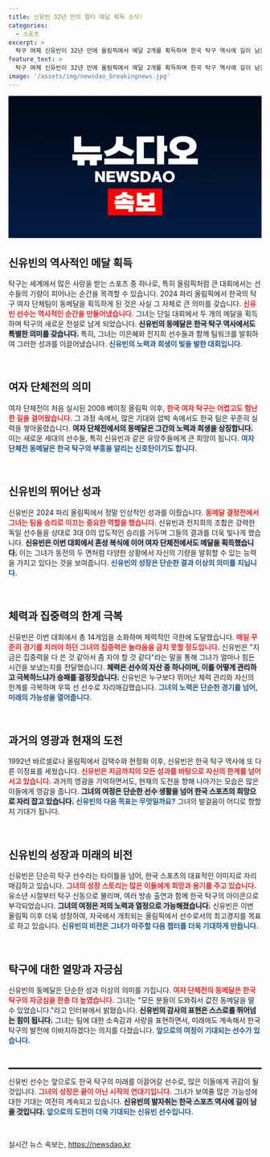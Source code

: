 ```yaml
---
title: 신유빈 32년 만의 멀티 메달 획득 소식!
categories:
  - 스포츠
excerpt: >
  탁구 여제 신유빈이 32년 만에 올림픽에서 메달 2개를 획득하며 한국 탁구 역사에 길이 남을 기록을 세웠다. 스트레스를 이겨내고 목표를 달성한 그녀의 진솔한 이야기를 들어보자!
feature_text: >
  탁구 여제 신유빈이 32년 만에 올림픽에서 메달 2개를 획득하며 한국 탁구 역사에 길이 남을 기록을 세웠다. 스트레스를 이겨내고 목표를 달성한 그녀의 진솔한 이야기를 들어보자!
image: '/assets/img/newsdao_breakingnews.jpg'
---
```


<p><img src="/assets/img/newsdao_breakingnews.jpg" alt="koreaapp 속보" /></p>

<h2 data-ke-size="size26">신유빈의 역사적인 메달 획득</h2>

<p data-ke-size="size16">탁구는 세계에서 많은 사랑을 받는 스포츠 중 하나로, 특히 올림픽처럼 큰 대회에서는 선수들의 기량이 피어나는 순간을 목격할 수 있습니다. 2024 파리 올림픽에서 한국의 탁구 여자 단체팀이 동메달을 획득하게 된 것은 사실 그 자체로 큰 의미를 갖습니다. <b><span style="color: #ee2323;">신유빈 선수는 역사적인 순간을 만들어냈습니다.</span></b> 그녀는 단일 대회에서 두 개의 메달을 획득하며 탁구의 새로운 전설로 남게 되었습니다. <b><span style="background-color: #21538527;">신유빈의 동메달은 한국 탁구 역사에서도 특별한 의미를 갖습니다.</span></b> 특히, 그녀는 이은혜와 전지희 선수들과 함께 팀워크를 발휘하여 그러한 성과를 이끌어냈습니다. <b><span style="color: #1a5490;">신유빈의 노력과 희생이 빛을 발한 대회입니다.</span></b></p>

<p data-ke-size="size16">&nbsp;</p>

<h2 data-ke-size="size26">여자 단체전의 의미</h2>

<p data-ke-size="size16">여자 단체전이 처음 실시된 2008 베이징 올림픽 이후, <b><span style="color: #ee2323;">한국 여자 탁구는 어렵고도 험난한 길을 걸어왔습니다.</span></b> 그 과정 속에서, 많은 기대와 압박 속에서도 한국 팀은 꾸준히 실력을 쌓아올렸습니다. <b><span style="background-color: #21538527;">여자 단체전에서의 동메달은 그간의 노력과 희생을 상징합니다.</span></b> 이는 새로운 세대의 선수들, 특히 신유빈과 같은 유망주들에게 큰 희망이 됩니다. <b><span style="color: #1a5490;">여자 단체전 동메달은 한국 탁구의 부흥을 알리는 신호탄이기도 합니다.</span></b></p>

<p data-ke-size="size16">&nbsp;</p>

<h2 data-ke-size="size26">신유빈의 뛰어난 성과</h2>

<p data-ke-size="size16">신유빈은 2024 파리 올림픽에서 정말 인상적인 성과를 이뤘습니다. <b><span style="color: #ee2323;">동메달 결정전에서 그녀는 팀을 승리로 이끄는 중요한 역할을 했습니다.</span></b> 신유빈과 전지희의 조합은 강력한 독일 선수들을 상대로 3대 0의 압도적인 승리를 거두며 그들의 결과를 더욱 빛나게 했습니다. <b><span style="background-color: #21538527;">신유빈은 이번 대회에서 혼성 복식에 이어 여자 단체전에서도 메달을 획득했습니다.</span></b> 이는 그녀가 동전의 두 면처럼 다양한 상황에서 자신의 기량을 발휘할 수 있는 능력을 가지고 있다는 것을 보여줍니다. <b><span style="color: #1a5490;">신유빈의 성장은 단순한 결과 이상의 의미를 지닙니다.</span></b></p>

<p data-ke-size="size16">&nbsp;</p>

<h2 data-ke-size="size26">체력과 집중력의 한계 극복</h2>

<p data-ke-size="size16">신유빈은 이번 대회에서 총 14게임을 소화하며 체력적인 극한에 도달했습니다. <b><span style="color: #ee2323;">매일 꾸준히 경기를 치러야 하던 그녀의 집중력은 놀라움을 금치 못할 정도입니다.</span></b> 신유빈은 "지금은 집중력을 다 쓴 것 같아서 좀 자야 할 것 같다"라는 말을 통해 그녀가 얼마나 힘든 시간을 보냈는지를 전달했습니다. <b><span style="background-color: #21538527;">체력은 선수의 자산 중 하나이며, 이를 어떻게 관리하고 극복하느냐가 승패를 결정짓습니다.</span></b> 신유빈은 누구보다 뛰어난 체력 관리와 자신의 한계를 극복하며 우뚝 선 선수로 자리매김했습니다. <b><span style="color: #1a5490;">그녀의 노력은 단순한 경기를 넘어, 미래의 가능성을 열어줍니다.</span></b></p>

<p data-ke-size="size16">&nbsp;</p>

<h2 data-ke-size="size26">과거의 영광과 현재의 도전</h2>

<p data-ke-size="size16">1992년 바르셀로나 올림픽에서 김택수와 현정화 이후, 신유빈은 한국 탁구 역사에 또 다른 이정표를 세웠습니다. <b><span style="color: #ee2323;">신유빈은 지금까지의 모든 성과를 바탕으로 자신의 한계를 넘어서고 있습니다.</span></b> 과거의 영광을 기억하면서도, 현재의 도전을 향해 나아가는 모습은 많은 이들에게 영감을 줍니다. <b><span style="background-color: #21538527;">그녀의 여정은 단순한 선수 생활을 넘어 한국 스포츠의 희망으로 자리 잡고 있습니다.</span></b> <b><span style="color: #1a5490;">신유빈의 다음 목표는 무엇일까요?</span></b> 그녀의 발걸음이 어디로 향할지 기대가 됩니다.</p>

<p data-ke-size="size16">&nbsp;</p>

<h2 data-ke-size="size26">신유빈의 성장과 미래의 비전</h2>

<p data-ke-size="size16">신유빈은 단순히 탁구 선수라는 타이틀을 넘어, 한국 스포츠의 대표적인 이미지로 자리매김하고 있습니다. <b><span style="color: #ee2323;">그녀의 성장 스토리는 많은 이들에게 희망과 용기를 주고 있습니다.</span></b> 유소년 시절부터 탁구 신동으로 불리며, 여러 방송 출연과 함께 한국 탁구의 아이콘으로 부각되었습니다. <b><span style="background-color: #21538527;">그녀의 여정은 저의 노력과 열정으로 가능해졌습니다.</span></b> 신유빈은 이번 올림픽 이후 더욱 성장하여, 자국에서 개최되는 올림픽에서 선수로서의 최고경지를 목표로 하고 있습니다. <b><span style="color: #1a5490;">신유빈의 비전은 그녀가 마주할 다음 챕터를 더욱 기대하게 만듭니다.</span></b></p>

<p data-ke-size="size16">&nbsp;</p>

<h2 data-ke-size="size26">탁구에 대한 열망과 자긍심</h2>

<p data-ke-size="size16">신유빈의 동메달은 단순한 성과 이상의 의미를 가집니다. <b><span style="color: #ee2323;">여자 단체전의 동메달은 한국 탁구의 자긍심을 한층 더 높였습니다.</span></b> 그녀는 "모든 분들이 도와줘서 값진 동메달을 딸 수 있었습니다."라고 인터뷰에서 밝혔습니다. <b><span style="background-color: #21538527;">신유빈의 감사의 표현은 스스로를 뛰어넘는 힘이 됩니다.</span></b> 그녀는 팀에 대한 소속감과 사랑을 표현하면서, 미래에도 계속해서 한국 탁구의 발전에 이바지하겠다는 의지를 다졌습니다. <b><span style="color: #1a5490;">앞으로의 여정이 기대되는 선수가 있습니다.</span></b></p>

<p data-ke-size="size16">&nbsp;</p>

<hr style="border:1px solid #000;">

<p data-ke-size="size16">신유빈 선수는 앞으로도 한국 탁구의 미래를 이끌어갈 선수로, 많은 이들에게 귀감이 될 것입니다. <b><span style="color: #ee2323;">그녀의 성장은 끝이 아닌 시작의 연대기입니다.</span></b> 그녀가 보여줄 많은 가능성에 대한 기대는 여전히 계속되고 있습니다. <b><span style="background-color: #21538527;">신유빈의 발자취는 한국 스포츠 역사에 길이 남을 것입니다.</span></b> <b><span style="color: #1a5490;">앞으로의 도전이 더욱 기대되는 신유빈 선수입니다.</span></b></p> 

<p data-ke-size="size16">&nbsp;</p>
실시간 뉴스 속보는, <a href="https://newsdao.kr" rel="dofollow">https://newsdao.kr</a>


